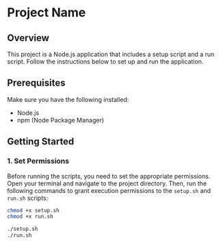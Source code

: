 # Project Name

## Overview

This project is a Node.js application that includes a setup script and a run script. Follow the instructions below to set up and run the application.

## Prerequisites

Make sure you have the following installed:
- Node.js
- npm (Node Package Manager)

## Getting Started

### 1. Set Permissions

Before running the scripts, you need to set the appropriate permissions. Open your terminal and navigate to the project directory. Then, run the following commands to grant execution permissions to the `setup.sh` and `run.sh` scripts:

```bash
chmod +x setup.sh
chmod +x run.sh

./setup.sh
./run.sh

